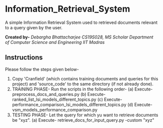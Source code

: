# Information_Retrieval_System
A simple Information Retrieval System used to retrieved documents relevant to a query given by the user.

**Created by-** 
	*Debargha Bhattacharjee*
	*CS19S028, MS Scholar*
	*Department of Computer Science and Engineering*
	*IIT Madras*
	
## Instructions
Please follow the steps given below-

1. Copy 'Cranfield' (which contains training documents and queries for this project) and 'source_code' to the same directory (if not already done).
2. TRAINING PHASE- Run the scripts in the following order-
	(a) Execute- preprocess_docs_and_queries.py
	(b) Execute- ranked_list_lsi_models_different_topics.py
	(c) Execute- performance_comparison_lsi_models_different_topics.py
	(d) Execute- vsm_models_performance_comparison.py
3. TESTING PHASE- Let the query for which yu want to retrieve documents be "xyz".
	(a) Execute- retrieve_docs_for_input_query.py -custom "xyz"
